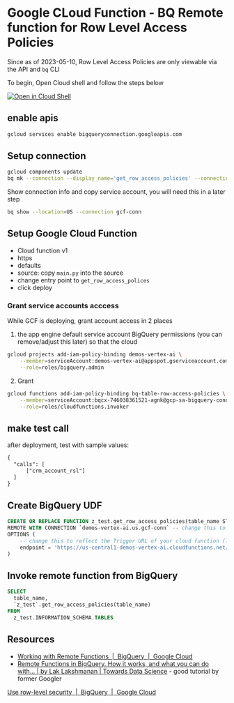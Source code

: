 # Google CLoud Function - BQ Remote function for Row Level Access Policies 

Since as of 2023-05-10, Row Level Access Policies are only viewable via the API and `bq` CLI 

To begin, Open Cloud shell and follow the steps below

[![Open in Cloud Shell](https://gstatic.com/cloudssh/images/open-btn.svg)](https://shell.cloud.google.com/cloudshell/editor)


## enable apis


```sh
gcloud services enable bigqueryconnection.googleapis.com
```

## Setup connection

```sh
gcloud components update
bq mk --connection --display_name='get_row_access_policies' --connection_type=CLOUD_RESOURCE --project_id=$(gcloud config get-value project) --location=US  gcf-conn
```

Show connection info and copy service account, you will need this in a later step

```sh
bq show --location=US --connection gcf-conn
```


## Setup Google Cloud Function 

* Cloud function v1 
* https 
* defaults 
* source: copy `main.py` into the source 
* change entry point to `get_row_access_polices`
* click deploy 

### Grant service accounts acccess 

While GCF is deploying, grant account access in 2 places 


1. the app engine default service account BigQuery permissions (you can remove/adjust this later) so that the cloud 

```sh
gcloud projects add-iam-policy-binding demos-vertex-ai \
    --member=serviceAccount:demos-vertex-ai@appspot.gserviceaccount.com \
    --role=roles/bigquery.admin
```

2. Grant 

```sh
gcloud functions add-iam-policy-binding bq-table-row-access-policies \
    --member=serviceAccount:bqcx-746038361521-agnk@gcp-sa-bigquery-condel.iam.gserviceaccount.com \
    --role=roles/cloudfunctions.invoker
```

## make test call 

after deployment, test with sample values:

```txt
{
  "calls": [
      ["crm_account_rsl"]
  ]
}

```

## Create BigQuery UDF

```sql
CREATE OR REPLACE FUNCTION z_test.get_row_access_policies(table_name STRING) RETURNS STRING
REMOTE WITH CONNECTION `demos-vertex-ai.us.gcf-conn` -- change this to reflect your PROJECT ID
OPTIONS (
    -- change this to reflect the Trigger URL of your cloud function (look for the TRIGGER tab)
    endpoint = 'https://us-central1-demos-vertex-ai.cloudfunctions.net/bq-table-row-access-policies'
)
```


## Invoke remote function from BigQuery


```sql
SELECT
  table_name,
  `z_test`.get_row_access_policies(table_name)
FROM
  z_test.INFORMATION_SCHEMA.TABLES
```

## Resources

* [Working with Remote Functions  |  BigQuery  |  Google Cloud](https://cloud.google.com/bigquery/docs/reference/standard-sql/remote-functions#sample_code)
* [Remote Functions in BigQuery. How it works, and what you can do with… | by Lak Lakshmanan | Towards Data Science](https://towardsdatascience.com/remote-functions-in-bigquery-af9921498438) - good tutorial by former Googler

[Use row-level security  |  BigQuery  |  Google Cloud](https://cloud.google.com/bigquery/docs/managing-row-level-security#bq)
